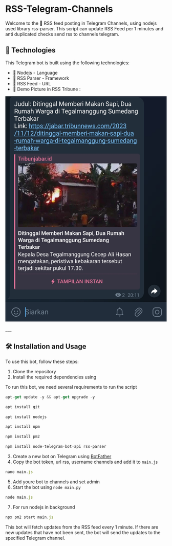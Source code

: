 # RSS-Telegram-Channels

Welcome to the 📧 RSS feed posting in Telegram Channels, using nodejs used library rss-parser.  This script can update RSS Feed per 1 minutes and anti duplicated checks send rss to channels telegram.

## 🚀 Technologies

This Telegram bot is built using the following technologies:

- 🚀 Nodejs - Language 
- 🤖 RSS Parser - Framework
- 📨 RSS Feed - URL
- 🗿 Demo Picture in RSS Tribune :
<p align="center">
  <img src="https://raw.githubusercontent.com/naix0x/RSS-Telegram-Channels/main/Screenshot_20231112-201523_Telegram.jpg" />
</p>
___

## 🛠️ Installation and Usage

To use this bot, follow these steps:

1. Clone the repository
2. Install the required dependencies using 

To run this bot, we need several requirements to run the script

```javascript
apt-get update -y && apt-get upgrade -y
```

```javascript
apt install git
```

```javascript
apt install nodejs
```

```javascript
apt install npm
```

```javascript
npm install pm2
```

```javascript
npm install node-telegram-bot-api rss-parser
```

3. Create a new bot on Telegram using [BotFather](https://core.telegram.org/bots#3-how-do-i-create-a-bot)
4. Copy the bot token, url rss, username channels and add it to `main.js`
```javascript
nano main.js
```
5. Add youre bot to channels and set admin
6. Start the bot using `node main.py`
```javascript
node main.js
```
7. For run nodejs in background
```javascript
npx pm2 start main.js
```

This bot will fetch updates from the RSS feed every 1 minute. If there are new updates that have not been sent, the bot will send the updates to the specified Telegram channel.